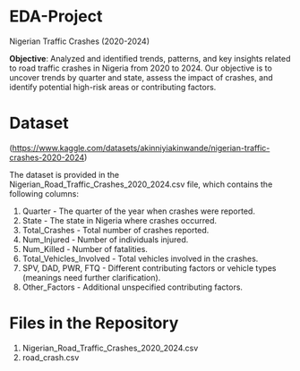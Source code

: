 # EDA-Project
 Nigerian Traffic Crashes (2020-2024)

**Objective**: Analyzed and identified trends, patterns, and key insights related to road traffic crashes in Nigeria 
from 2020 to 2024. Our objective is to uncover trends by quarter and state, assess the impact of crashes, 
and identify potential high-risk areas or contributing factors.

# Dataset
(https://www.kaggle.com/datasets/akinniyiakinwande/nigerian-traffic-crashes-2020-2024)

The dataset is provided in the Nigerian_Road_Traffic_Crashes_2020_2024.csv file, which contains the following columns:

1. Quarter - The quarter of the year when crashes were reported. 
2. State - The state in Nigeria where crashes occurred. 
3. Total_Crashes - Total number of crashes reported. 
4. Num_Injured - Number of individuals injured. 
5. Num_Killed - Number of fatalities. 
6. Total_Vehicles_Involved - Total vehicles involved in the crashes. 
7. SPV, DAD, PWR, FTQ - Different contributing factors or vehicle types (meanings need further 
clarification). 
8. Other_Factors - Additional unspecified contributing factors.
   
# Files in the Repository
1. Nigerian_Road_Traffic_Crashes_2020_2024.csv
2. road_crash.csv
